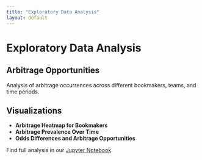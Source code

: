 ```yaml
---
title: "Exploratory Data Analysis"
layout: default
---
```


<link rel="stylesheet" type="text/css" href="./assets/css/style.css">

# Exploratory Data Analysis

## Arbitrage Opportunities
Analysis of arbitrage occurrences across different bookmakers, teams, and time periods.

## Visualizations
- **Arbitrage Heatmap for Bookmakers**
- **Arbitrage Prevalence Over Time**
- **Odds Differences and Arbitrage Opportunities**

Find full analysis in our [Jupyter Notebook](notebooks/eda.ipynb).
